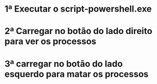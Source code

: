 # 1ª Executar o script-powershell.exe
# 2ª Carregar no botão do lado direito para ver os processos
# 3ª carregar no botão do lado esquerdo para matar os processos
